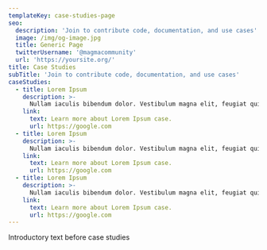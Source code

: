 ```yaml
---
templateKey: case-studies-page
seo:
  description: 'Join to contribute code, documentation, and use cases'
  image: /img/og-image.jpg
  title: Generic Page
  twitterUsername: '@magmacommunity'
  url: 'https://yoursite.org/'
title: Case Studies
subTitle: 'Join to contribute code, documentation, and use cases'
caseStudies:
  - title: Lorem Ipsum
    description: >-
      Nullam iaculis bibendum dolor. Vestibulum magna elit, feugiat quis dui suscipit, porta lobortis lorem. Curabitur dignissim libero non justo viverra convallis. Integer eu mauris cursus, consectetur mauris id, rhoncus est. In sit amet tortor in elit faucibus cursus ut sed odio. In hac habitasse platea dictumst. Phasellus lobortis mollis tortor non sagittis. Ut sed ante sagittis, ornare nunc bibendum, viverra libero. Class aptent taciti sociosqu ad litora torquent per conubia nostra, per inceptos himenaeos. Maecenas lacinia laoreet ultrices. Nunc vestibulum purus justo, et sollicitudin odio tincidunt consectetur. In hac habitasse platea dictumst. Ut orci mauris, dignissim non vestibulum in, auctor a leo. 
    link: 
      text: Learn more about Lorem Ipsum case. 
      url: https://google.com
  - title: Lorem Ipsum
    description: >-
      Nullam iaculis bibendum dolor. Vestibulum magna elit, feugiat quis dui suscipit, porta lobortis lorem. Curabitur dignissim libero non justo viverra convallis. Integer eu mauris cursus, consectetur mauris id, rhoncus est. In sit amet tortor in elit faucibus cursus ut sed odio. In hac habitasse platea dictumst. Phasellus lobortis mollis tortor non sagittis. Ut sed ante sagittis, ornare nunc bibendum, viverra libero. Class aptent taciti sociosqu ad litora torquent per conubia nostra, per inceptos himenaeos. Maecenas lacinia laoreet ultrices. Nunc vestibulum purus justo, et sollicitudin odio tincidunt consectetur. In hac habitasse platea dictumst. Ut orci mauris, dignissim non vestibulum in, auctor a leo. 
    link: 
      text: Learn more about Lorem Ipsum case. 
      url: https://google.com
  - title: Lorem Ipsum
    description: >-
      Nullam iaculis bibendum dolor. Vestibulum magna elit, feugiat quis dui suscipit, porta lobortis lorem. Curabitur dignissim libero non justo viverra convallis. Integer eu mauris cursus, consectetur mauris id, rhoncus est. In sit amet tortor in elit faucibus cursus ut sed odio. In hac habitasse platea dictumst. Phasellus lobortis mollis tortor non sagittis. Ut sed ante sagittis, ornare nunc bibendum, viverra libero. Class aptent taciti sociosqu ad litora torquent per conubia nostra, per inceptos himenaeos. Maecenas lacinia laoreet ultrices. Nunc vestibulum purus justo, et sollicitudin odio tincidunt consectetur. In hac habitasse platea dictumst. Ut orci mauris, dignissim non vestibulum in, auctor a leo. 
    link: 
      text: Learn more about Lorem Ipsum case. 
      url: https://google.com            
---
```


Introductory text before case studies


